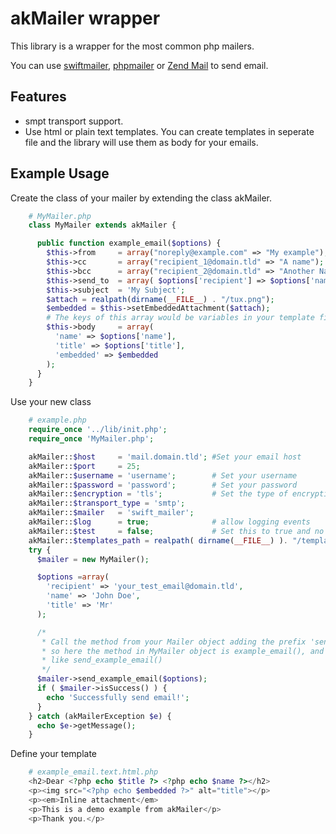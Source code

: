 # akMailer wrapper

This library is a wrapper for the most common php mailers.

You can use [swiftmailer](http://www.swiftmailer.org/), [phpmailer](http://http://phpmailer.worxware.com/) or [Zend Mail](http://framework.zend.com/manual/en/zend.mail.html) to send email.

## Features
* smpt transport support.
* Use html or plain text templates. You can create templates in seperate file and the library will use them as body for your emails.

## Example Usage
Create the class of your mailer by extending the class akMailer.
```php
    # MyMailer.php
    class MyMailer extends akMailer {

      public function example_email($options) {
        $this->from     = array("noreply@example.com" => "My example");
        $this->cc       = array("recipient_1@domain.tld" => "A name");
        $this->bcc      = array("recipient_2@domain.tld" => "Another Name");
        $this->send_to  = array( $options['recipient'] => $options['name'] );
        $this->subject  = 'My Subject';
        $attach = realpath(dirname(__FILE__) . "/tux.png");
        $embedded = $this->setEmbeddedAttachment($attach);
        # The keys of this array would be variables in your template file.
        $this->body     = array(
          'name' => $options['name'],
          'title' => $options['title'],
          'embedded' => $embedded
        );
      }
    }
```
Use your new class
```php    
    # example.php
    require_once '../lib/init.php';
    require_once 'MyMailer.php';

    akMailer::$host     = 'mail.domain.tld'; #Set your email host
    akMailer::$port     = 25;
    akMailer::$username = 'username';        # Set your username
    akMailer::$password = 'password';        # Set your password
    akMailer::$encryption = 'tls';           # Set the type of encryption
    akMailer::$transport_type = 'smtp';
    akMailer::$mailer   = 'swift_mailer';
    akMailer::$log      = true;              # allow logging events
    akMailer::$test     = false;             # Set this to true and no email will be send. It would be only logged.
    akMailer::$templates_path = realpath( dirname(__FILE__) ). "/templates/";
    try {
      $mailer = new MyMailer();

      $options =array(
        'recipient' => 'your_test_email@domain.tld',
        'name' => 'John Doe',
        'title' => 'Mr'
      );

      /*
       * Call the method from your Mailer object adding the prefix 'send_'.
       * so here the method in MyMailer object is example_email(), and is called
       * like send_example_email()
       */
      $mailer->send_example_email($options);
      if ( $mailer->isSuccess() ) {
        echo 'Successfully send email!';
      }
    } catch (akMailerException $e) {
      echo $e->getMessage();
    }
```
Define your template
```php    
    # example_email.text.html.php
    <h2>Dear <?php echo $title ?> <?php echo $name ?></h2>
    <p><img src="<?php echo $embedded ?>" alt="title"></p>
    <p><em>Inline attachment</em>
    <p>This is a demo example from akMailer</p>
    <p>Thank you.</p>
```    
